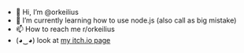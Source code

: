 - 👋 Hi, I’m @orkeilius
- 🌱 I’m currently learning how to use node.js (also call as big mistake)
- 📫 How to reach me r/orkeilius
- (◕‿◕) look at [my itch.io page](a-random-baguette.itch.io)
<!---
orkeilius/orkeilius is a ✨ special ✨ repository because its `README.md` (this file) appears on your GitHub profile.
You can click the Preview link to take a look at your changes.
--->
